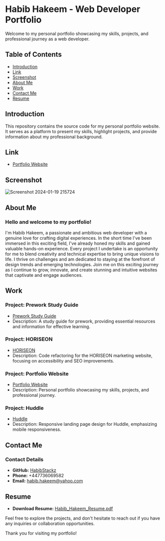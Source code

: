 # Habib Hakeem - Web Developer Portfolio

Welcome to my personal portfolio showcasing my skills, projects, and professional journey as a web developer.

## Table of Contents

- [Introduction](#introduction)
- [Link](#link)
- [Screenshot](#screenshot)
- [About Me](#about-me)
- [Work](#work)
- [Contact Me](#contact-me)
- [Resume](#resume)

## Introduction

This repository contains the source code for my personal portfolio website. It serves as a platform to present my skills, highlight projects, and provide information about my professional background.

## Link
- [Portfolio Website](https://habibstackz.github.io/Habib-Hakeem-Portfolio/)

## Screenshot
![Screenshot 2024-01-19 215724](https://github.com/HabibStackz/password-generator/assets/105345889/00b5a614-f049-46db-a512-4d52cb617e6c)


## About Me

### Hello and welcome to my portfolio!

I'm Habib Hakeem, a passionate and ambitious web developer with a genuine love for crafting digital experiences. In the short time I've been immersed in this exciting field, I've already honed my skills and gained valuable hands-on experience. Every project I undertake is an opportunity for me to blend creativity and technical expertise to bring unique visions to life. I thrive on challenges and am dedicated to staying at the forefront of design trends and emerging technologies. Join me on this exciting journey as I continue to grow, innovate, and create stunning and intuitive websites that captivate and engage audiences.

## Work

### Project: Prework Study Guide

- [Prework Study Guide](https://habibstackz.github.io/prework-study-guide/)
- Description: A study guide for prework, providing essential resources and information for effective learning.

### Project: HORISEON

- [HORISEON](https://habibstackz.github.io/Marketing-website-code-refactoring-for-accessibility-and-SEO/)
- Description: Code refactoring for the HORISEON marketing website, focusing on accessibility and SEO improvements.

### Project: Portfolio Website

- [Portfolio Website](https://habibstackz.github.io/Habib-Hakeem-Portfolio/)
- Description: Personal portfolio showcasing my skills, projects, and professional journey.

### Project: Huddle

- [Huddle](https://habibstackz.github.io/Huddle-Responsive-Landing-Page-by-Habib/)
- Description: Responsive landing page design for Huddle, emphasizing mobile responsiveness.

## Contact Me

### Contact Details

- **GitHub:** [HabibStackz](https://github.com/HabibStackz)
- **Phone:** +447736069582
- **Email:** [habib.hakeem@yahoo.com](mailto:habib.hakeem@yahoo.com)

## Resume

- **Download Resume:** [Habib_Hakeem_Resume.pdf](./Resume/Habib_Hakeem_Resume.pdf)

Feel free to explore the projects, and don't hesitate to reach out if you have any inquiries or collaboration opportunities.

Thank you for visiting my portfolio!
